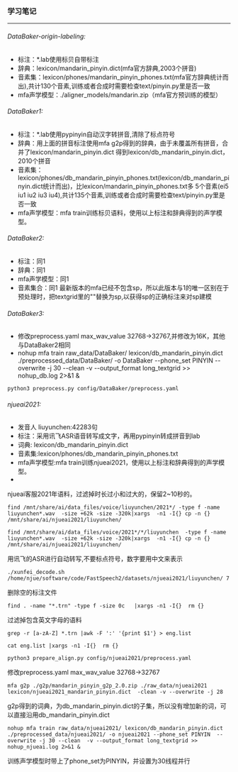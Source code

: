 ### 学习笔记
---
###### DataBaker-origin-labeling: 
- 标注：*.lab使用标贝自带标注
- 辞典：lexicon/mandarin_pinyin.dict(mfa官方辞典,2003个拼音)
- 音素集：lexicon/phones/mandarin_pinyin_phones.txt(mfa官方辞典统计而出),共计130个音素,训练或者合成时需要检查text/pinyin.py里是否一致
- mfa声学模型：./aligner_models/mandarin.zip（mfa官方预训练的模型）



###### DataBaker1:
- 标注：*.lab使用pypinyin自动汉字转拼音,清除了标点符号
- 辞典：用上面的拼音标注使用mfa g2p得到的辞典，由于未覆盖所有拼音，合并了lexicon/mandarin_pinyin.dict
      得到lexicon/db_mandarin_pinyin.dict，2010个拼音
- 音素集：lexicon/phones/db_mandarin_pinyin_phones.txt(lexicon/db_mandarin_pinyin.dict统计而出)，比lexicon/mandarin_pinyin_phones.txt多
          5个音素(ei5 iu1 iu2 iu3 iu4),共计135个音素,训练或者合成时需要检查text/pinyin.py里是否一致
- mfa声学模型：mfa train训练标贝语料，使用以上标注和辞典得到的声学模型。


###### DataBaker2:
- 标注：同1
- 辞典：同1
- mfa声学模型：同1
- 音素集合：同1
最新版本的mfa已经不包含sp，所以此版本与1的唯一区别在于预处理时，把textgrid里的""替换为sp,以获得sp的正确标注来对sp建模

###### DataBaker3:
- 修改preprocess.yaml max_wav_value 32768->32767,并修改为16K，其他与DataBaker2相同
- nohup mfa train raw_data/DataBaker/ lexicon/db_mandarin_pinyin.dict ./preprocessed_data/DataBaker/ -o DataBaker --phone_set PINYIN  --overwrite -j 30 --clean  -v --output_format long_textgrid >> nohup_db.log 2>&1 &
```
python3 preprocess.py config/DataBaker/preprocess.yaml
```

###### njueai2021:
- 发音人 liuyunchen:42283句
- 标注：采用讯飞ASR语音转写成文字，再用pypinyin转成拼音到lab
- 词典: lexicon/db_mandarin_pinyin.dict
- 音素集:lexicon/phones/db_mandarin_pinyin_phones.txt
- mfa声学模型:mfa train训练njueai2021，使用以上标注和辞典得到的声学模型。
- 

njueai客服2021年语料，过滤掉时长过小和过大的，保留2~10秒的。
```
find /mnt/share/ai/data_files/voice/liuyunchen/2021*/ -type f -name liuyunchen*.wav  -size +62k -size -320k|xargs  -n1 -I{} cp -n {}  /mnt/share/ai/njueai2021/liuyunchen/
```
```
find /mnt/share/ai/data_files/voice/2021*/*/liuyunchen  -type f -name liuyunchen*.wav  -size +62k -size -320k|xargs  -n1 -I{} cp -n {}  /mnt/share/ai/njueai2021/liuyunchen/
```
用讯飞的ASR进行自动转写,不要标点符号，数字要用中文来表示
```
./xunfei_decode.sh /home/njue/software/code/FastSpeech2/datasets/njueai2021/liuyunchen/ 7
```

删除空的标注文件
```
find . -name "*.trn" -type f -size 0c   |xargs -n1 -I{}  rm {}
```
过滤掉包含英文字母的语料
```
grep -r [a-zA-Z] *.trn |awk -F ':' '{print $1'} > eng.list
```
```
cat eng.list |xargs -n1 -I{}  rm {}
```
```
python3 prepare_align.py config/njueai2021/preprocess.yaml
```
修改preprocess.yaml max_wav_value 32768->32767
```
mfa g2p ./g2p/mandarin_pinyin_g2p_2.0.zip ./raw_data/njueai2021 lexicon/njueai2021_mandarin_pinyin.dict  -clean -v --overwrite -j 28
```
g2p得到的词典，为db_mandarin_pinyin.dict的子集，所以没有增加新的词，可以直接沿用db_mandarin_pinyin.dict

```
nohup mfa train raw_data/njueai2021/ lexicon/db_mandarin_pinyin.dict ./preprocessed_data/njueai2021/ -o njueai2021 --phone_set PINYIN  --overwrite -j 30 --clean  -v --output_format long_textgrid >> nohup_njueai.log 2>&1 &	    
```
训练声学模型时带上了phone_set为PINYIN，并设置为30线程并行

